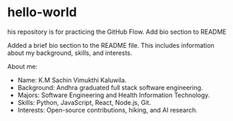 # hello-world
his repository is for practicing the GitHub Flow.
Add bio section to README

Added a brief bio section to the README file. This includes 
information about my background, skills, and interests.

About me:
- Name: K.M Sachin Vimukthi Kaluwila.
- Background: Andhra graduated full stack software engineering.
- Majors: Software Engineering and Health Information Technology.
- Skills: Python, JavaScript, React, Node.js, Git.
- Interests: Open-source contributions, hiking, and AI research.

